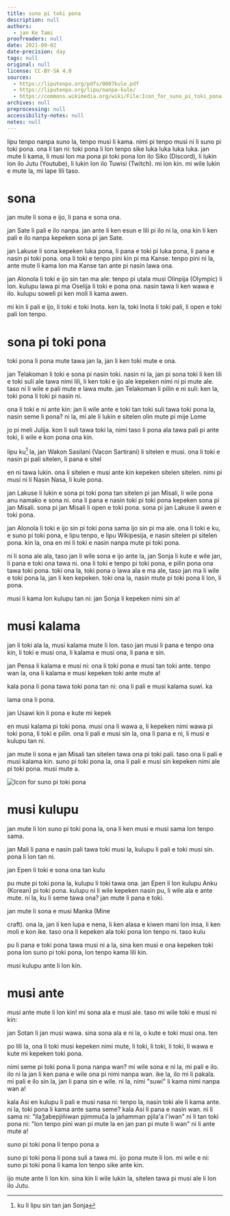 ```yaml
---
title: suno pi toki pona
description: null
authors:
  - jan Ke Tami
proofreaders: null
date: 2021-09-02
date-precision: day
tags: null
original: null
license: CC-BY-SA 4.0
sources:
  - https://liputenpo.org/pdfs/0007kule.pdf
  - https://liputenpo.org/lipu/nanpa-kule/
  - https://commons.wikimedia.org/wiki/File:Icon_for_suno_pi_toki_pona.svg
archives: null
preprocessing: null
accessibility-notes: null
notes: null
---
```


lipu tenpo nanpa suno la, tenpo musi li kama. nimi pi tenpo musi ni li suno pi toki pona. ona li tan ni: toki pona li lon tenpo sike luka luka luka luka. jan mute li kama, li musi lon ma pona pi toki pona lon ilo Siko (Discord), li lukin lon ilo Jutu (Youtube), li lukin lon ilo Tuwisi (Twitch). mi lon kin. mi wile lukin e mute la, mi lape lili taso.

# sona

jan mute li sona e ijo, li pana e sona ona.

jan Sate li pali e ilo nanpa. jan ante li ken esun e lili pi ilo ni la, ona kin li ken pali e ilo nanpa kepeken sona pi jan Sate.

jan Lakuse li sona kepeken luka pona, li pana e toki pi luka pona, li pana e nasin pi toki pona. ona li toki e tenpo pini kin pi ma Kanse. tenpo pini ni la, ante mute li kama lon ma Kanse tan ante pi nasin lawa ona.

jan Alonola li toki e ijo sin tan ma ale: tenpo pi utala musi Olinpija (Olympic) li lon. kulupu lawa pi ma Oselija li toki e pona ona. nasin tawa li ken wawa e ilo. kulupu soweli pi ken moli li kama awen.

mi kin li pali e ijo, li toki e toki Inota. ken la, toki Inota li toki pali, li open e toki pali lon tenpo.

# sona pi toki pona

toki pona li pona mute tawa jan la, jan li ken toki mute e ona.

jan Telakoman li toki e sona pi nasin toki. nasin ni la, jan pi sona toki li ken lili e toki suli ale tawa nimi lili, li ken toki e ijo ale kepeken nimi ni pi mute ale. taso ni li wile e pali mute e lawa mute. jan Telakoman li pilin e ni suli: ken la, toki pona li toki pi nasin ni.

ona li toki e ni ante kin: jan li wile ante e toki tan toki suli tawa toki pona la, nasin seme li pona? ni la, mi ale li lukin e sitelen olin mute pi mije Lome

jo pi meli Julija. kon li suli tawa toki la, nimi taso li pona ala tawa pali pi ante toki, li wile e kon pona ona kin.

lipu ku[^1] la, jan Wakon Sasilani (Vacon Sartirani) li sitelen e musi. ona li toki e nasin pi pali sitelen, li pana e sitel

en ni tawa lukin. ona li sitelen e musi ante kin kepeken sitelen sitelen. nimi pi musi ni li Nasin Nasa, li kule pona.

jan Lakuse li lukin e sona pi toki pona tan sitelen pi jan Misali, li wile pona anu namako e sona ni. ona li pana e nasin toki pi toki pona kepeken sona pi jan Misali. sona pi jan Misali li open e toki pona. sona pi jan Lakuse li awen e toki pona.

jan Alonola li toki e ijo sin pi toki pona sama ijo sin pi ma ale. ona li toki e ku, e suno pi toki pona, e lipu tenpo, e lipu Wikipesija, e nasin sitelen pi sitelen pona. kin la, ona en mi li toki e nasin nanpa mute pi toki pona.

ni li sona ale ala, taso jan li wile sona e ijo ante la, jan Sonja li kute e wile jan, li pana e toki ona tawa ni. ona li toki e tenpo pi toki pona, e pilin pona ona tawa toki pona. toki ona la, toki pona o lawa ala e ma ale, taso jan ma li wile e toki pona la, jan li ken kepeken. toki ona la, nasin mute pi toki pona li lon, li pona.

musi li kama lon kulupu tan ni: jan Sonja li kepeken nimi sin a!

[^1]: ku li lipu sin tan jan Sonja

# musi kalama

jan li toki ala la, musi kalama mute li lon. taso jan musi li pana e tenpo ona kin, li toki e musi ona, li kalama e musi ona, li pana e sin.

jan Pensa li kalama e musi ni: ona li toki pona e musi tan toki ante. tenpo wan la, ona li kalama e musi kepeken toki ante mute a!

kala pona li pona tawa toki pona tan ni: ona li pali e musi kalama suwi. ka

lama ona li pona.

jan Usawi kin li pona e kute mi kepek

en musi kalama pi toki pona. musi ona li wawa a, li kepeken nimi wawa pi toki pona, li toki e pilin. ona li pali e musi sin la, ona li pana e ni, li musi e kulupu tan ni.

jan mute li sona e jan Misali tan sitelen tawa ona pi toki pali. taso ona li pali e musi kalama kin. suno pi toki pona la, ona li pali e musi sin kepeken nimi ale pi toki pona. musi mute a.

![Icon for suno pi toki pona](https://upload.wikimedia.org/wikipedia/commons/a/a6/Icon_for_suno_pi_toki_pona.svg)

# musi kulupu

jan mute li lon suno pi toki pona la, ona li ken musi e musi sama lon tenpo sama.

jan Mali li pana e nasin pali tawa toki musi la, kulupu li pali e toki musi sin. pona li lon tan ni.

jan Epen li toki e sona ona tan kulu

pu mute pi toki pona la, kulupu li toki tawa ona. jan Epen li lon kulupu Anku (Korean) pi toki pona. kulupu ni li wile kepeken nasin pu, li wile ala e ante mute. ni la, ku li seme tawa ona? jan mute li pana e toki.

jan mute li sona e musi Manka (Mine

craft). ona la, jan li ken lupa e nena, li ken alasa e kiwen mani lon insa, li ken moli e kon ike. taso ona li kepeken ala toki pona lon tenpo ni. taso kulu

pu li pana e toki pona tawa musi ni a la, sina ken musi e ona kepeken toki pona lon suno pi toki pona, lon tenpo kama lili kin.

musi kulupu ante li lon kin.

# musi ante

musi ante mute li lon kin! mi sona ala e musi ale. taso mi wile toki e musi ni kin:

jan Sotan li jan musi wawa. sina sona ala e ni la, o kute e toki musi ona. ten

po lili la, ona li toki musi kepeken nimi mute, li toki, li toki, li toki, li wawa e kute mi kepeken toki pona.

nimi seme pi toki pona li pona nanpa wan? mi wile sona e ni la, mi pali e ilo. ilo ni la jan li ken pana e wile ona pi nimi nanpa wan. ike la, ilo mi li pakala. mi pali e ilo sin la, jan li pana sin e wile. ni la, nimi "suwi" li kama nimi nanpa wan a!

kala Asi en kulupu li pali e musi nasa ni: tenpo la, nasin toki ale li kama ante. ni la, toki pona li kama ante sama seme? kala Asi li pana e nasin wan. ni li sama ni: "llaǯabepjiňiwan pjimmuča la jaňamman pjila'a l'iwan" ni li tan toki pona ni: "lon tenpo pini wan pi mute la en jan pan pi mute li wan" ni li ante mute a!

suno pi toki pona li tenpo pona a

suno pi toki pona li pona suli a tawa mi. ijo pona mute li lon. mi wile e ni: suno pi toki pona li kama lon tenpo sike ante kin.

ijo mute ante li lon kin. sina kin li wile lukin la, sitelen tawa pi musi ale li lon ilo Jutu.
